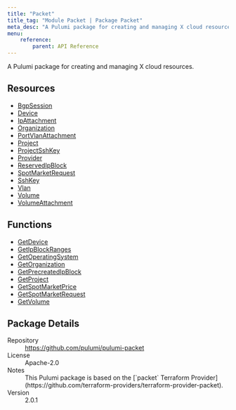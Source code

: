 ```yaml
---
title: "Packet"
title_tag: "Module Packet | Package Packet"
meta_desc: "A Pulumi package for creating and managing X cloud resources."
menu:
    reference:
        parent: API Reference
---
```


<!-- WARNING: this file was generated by Pulumi Docs Generator. -->
<!-- Do not edit by hand unless you're certain you know what you are doing! -->

A Pulumi package for creating and managing X cloud resources.

<h2 id="resources">Resources</h2>
<ul class="api">
    <li><a href="bgpsession" title="BgpSession"><span class="symbol resource"></span>BgpSession</a></li>
    <li><a href="device" title="Device"><span class="symbol resource"></span>Device</a></li>
    <li><a href="ipattachment" title="IpAttachment"><span class="symbol resource"></span>IpAttachment</a></li>
    <li><a href="organization" title="Organization"><span class="symbol resource"></span>Organization</a></li>
    <li><a href="portvlanattachment" title="PortVlanAttachment"><span class="symbol resource"></span>PortVlanAttachment</a></li>
    <li><a href="project" title="Project"><span class="symbol resource"></span>Project</a></li>
    <li><a href="projectsshkey" title="ProjectSshKey"><span class="symbol resource"></span>ProjectSshKey</a></li>
    <li><a href="provider" title="Provider"><span class="symbol resource"></span>Provider</a></li>
    <li><a href="reservedipblock" title="ReservedIpBlock"><span class="symbol resource"></span>ReservedIpBlock</a></li>
    <li><a href="spotmarketrequest" title="SpotMarketRequest"><span class="symbol resource"></span>SpotMarketRequest</a></li>
    <li><a href="sshkey" title="SshKey"><span class="symbol resource"></span>SshKey</a></li>
    <li><a href="vlan" title="Vlan"><span class="symbol resource"></span>Vlan</a></li>
    <li><a href="volume" title="Volume"><span class="symbol resource"></span>Volume</a></li>
    <li><a href="volumeattachment" title="VolumeAttachment"><span class="symbol resource"></span>VolumeAttachment</a></li>
</ul>

<h2 id="functions">Functions</h2>
<ul class="api">
    <li><a href="getdevice" title="GetDevice"><span class="symbol function"></span>GetDevice</a></li>
    <li><a href="getipblockranges" title="GetIpBlockRanges"><span class="symbol function"></span>GetIpBlockRanges</a></li>
    <li><a href="getoperatingsystem" title="GetOperatingSystem"><span class="symbol function"></span>GetOperatingSystem</a></li>
    <li><a href="getorganization" title="GetOrganization"><span class="symbol function"></span>GetOrganization</a></li>
    <li><a href="getprecreatedipblock" title="GetPrecreatedIpBlock"><span class="symbol function"></span>GetPrecreatedIpBlock</a></li>
    <li><a href="getproject" title="GetProject"><span class="symbol function"></span>GetProject</a></li>
    <li><a href="getspotmarketprice" title="GetSpotMarketPrice"><span class="symbol function"></span>GetSpotMarketPrice</a></li>
    <li><a href="getspotmarketrequest" title="GetSpotMarketRequest"><span class="symbol function"></span>GetSpotMarketRequest</a></li>
    <li><a href="getvolume" title="GetVolume"><span class="symbol function"></span>GetVolume</a></li>
</ul>

<h2 id="package-details">Package Details</h2>
<dl class="package-details">
	<dt>Repository</dt>
	<dd><a href="https://github.com/pulumi/pulumi-packet">https://github.com/pulumi/pulumi-packet</a></dd>
	<dt>License</dt>
	<dd>Apache-2.0</dd>
	<dt>Notes</dt>
	<dd>This Pulumi package is based on the [`packet` Terraform Provider](https://github.com/terraform-providers/terraform-provider-packet).</dd>
	<dt>Version</dt>
	<dd>2.0.1</dd>
</dl>

